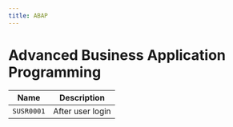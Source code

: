 ```yaml
---
title: ABAP
---
```


# Advanced Business Application Programming

| Name       | Description      |
| ---------- | ---------------- |
| `SUSR0001` | After user login |
